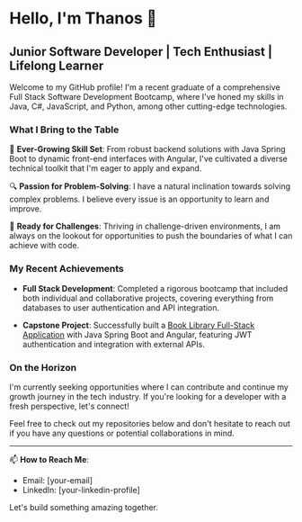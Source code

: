 # Hello, I'm Thanos 👋

## Junior Software Developer | Tech Enthusiast | Lifelong Learner

Welcome to my GitHub profile! I'm a recent graduate of a comprehensive Full Stack Software Development Bootcamp, where I've honed my skills in Java, C#, JavaScript, and Python, among other cutting-edge technologies.
 
### What I Bring to the Table

🌱 **Ever-Growing Skill Set**: From robust backend solutions with Java Spring Boot to dynamic front-end interfaces with Angular, I've cultivated a diverse technical toolkit that I'm eager to apply and expand.

🔍 **Passion for Problem-Solving**: I have a natural inclination towards solving complex problems. I believe every issue is an opportunity to learn and improve.

🚀 **Ready for Challenges**: Thriving in challenge-driven environments, I am always on the lookout for opportunities to push the boundaries of what I can achieve with code.

### My Recent Achievements

- **Full Stack Development**: Completed a rigorous bootcamp that included both individual and collaborative projects, covering everything from databases to user authentication and API integration.

- **Capstone Project**: Successfully built a [Book Library Full-Stack Application](link-to-your-project) with Java Spring Boot and Angular, featuring JWT authentication and integration with external APIs.

### On the Horizon

I'm currently seeking opportunities where I can contribute and continue my growth journey in the tech industry. If you're looking for a developer with a fresh perspective, let's connect!

Feel free to check out my repositories below and don't hesitate to reach out if you have any questions or potential collaborations in mind.

---

📫 **How to Reach Me**: 

- Email: [your-email]
- LinkedIn: [your-linkedin-profile]

Let's build something amazing together.
